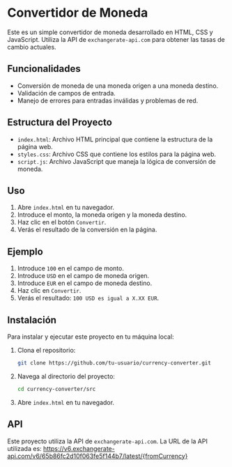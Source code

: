 # Convertidor de Moneda

Este es un simple convertidor de moneda desarrollado en HTML, CSS y JavaScript. Utiliza la API de `exchangerate-api.com` para obtener las tasas de cambio actuales.

## Funcionalidades

- Conversión de moneda de una moneda origen a una moneda destino.
- Validación de campos de entrada.
- Manejo de errores para entradas inválidas y problemas de red.

## Estructura del Proyecto

- `index.html`: Archivo HTML principal que contiene la estructura de la página web.
- `styles.css`: Archivo CSS que contiene los estilos para la página web.
- `script.js`: Archivo JavaScript que maneja la lógica de conversión de moneda.

## Uso

1. Abre `index.html` en tu navegador.
2. Introduce el monto, la moneda origen y la moneda destino.
3. Haz clic en el botón `Convertir`.
4. Verás el resultado de la conversión en la página.

## Ejemplo

1. Introduce `100` en el campo de monto.
2. Introduce `USD` en el campo de moneda origen.
3. Introduce `EUR` en el campo de moneda destino.
4. Haz clic en `Convertir`.
5. Verás el resultado: `100 USD es igual a X.XX EUR`.

## Instalación

Para instalar y ejecutar este proyecto en tu máquina local:

1. Clona el repositorio:

    ```bash
    git clone https://github.com/tu-usuario/currency-converter.git
    ```

2. Navega al directorio del proyecto:

    ```bash
    cd currency-converter/src
    ```

3. Abre `index.html` en tu navegador.

## API

Este proyecto utiliza la API de `exchangerate-api.com`. La URL de la API utilizada es:
https://v6.exchangerate-api.com/v6/65b86fc2d10f063fe5f144b7/latest/{fromCurrency}
